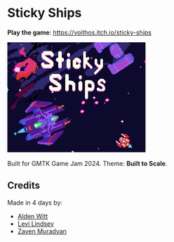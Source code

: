 # Sticky Ships

**Play the game**: https://voithos.itch.io/sticky-ships

[![Cover art](assets/sprites/coverart.png)](https://voithos.itch.io/sticky-ships)

Built for GMTK Game Jam 2024. Theme: **Built to Scale**.

## Credits

Made in 4 days by:

- [Alden Witt](https://www.instagram.com/aldenwitty/)
- [Levi Lindsey](https://www.levi.dev/)
- [Zaven Muradyan](https://voithos.io/)
